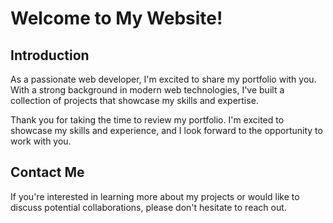 # Welcome to My Website!

## Introduction

As a passionate web developer, I'm excited to share my portfolio with you. With a strong background in modern web technologies, I've built a collection of projects that showcase my skills and expertise.

Thank you for taking the time to review my portfolio. I'm excited to showcase my skills and experience, and I look forward to the opportunity to work with you.

## Contact Me

If you're interested in learning more about my projects or would like to discuss potential collaborations, please don't hesitate to reach out.